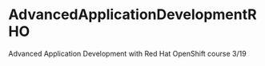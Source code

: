 # AdvancedApplicationDevelopmentRHO
Advanced Application Development with Red Hat OpenShift course 3/19
